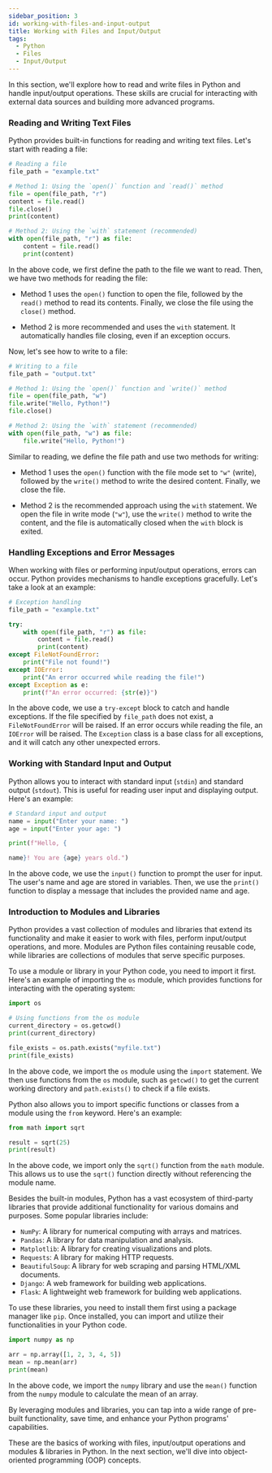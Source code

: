 ```yaml
---
sidebar_position: 3
id: working-with-files-and-input-output
title: Working with Files and Input/Output
tags:
  - Python
  - Files
  - Input/Output
---
```


In this section, we'll explore how to read and write files in Python and handle input/output operations. These skills are crucial for interacting with external data sources and building more advanced programs.

### Reading and Writing Text Files

Python provides built-in functions for reading and writing text files. Let's start with reading a file:

```python
# Reading a file
file_path = "example.txt"

# Method 1: Using the `open()` function and `read()` method
file = open(file_path, "r")
content = file.read()
file.close()
print(content)

# Method 2: Using the `with` statement (recommended)
with open(file_path, "r") as file:
    content = file.read()
    print(content)
```

In the above code, we first define the path to the file we want to read. Then, we have two methods for reading the file:

- Method 1 uses the `open()` function to open the file, followed by the `read()` method to read its contents. Finally, we close the file using the `close()` method.

- Method 2 is more recommended and uses the `with` statement. It automatically handles file closing, even if an exception occurs.

Now, let's see how to write to a file:

```python
# Writing to a file
file_path = "output.txt"

# Method 1: Using the `open()` function and `write()` method
file = open(file_path, "w")
file.write("Hello, Python!")
file.close()

# Method 2: Using the `with` statement (recommended)
with open(file_path, "w") as file:
    file.write("Hello, Python!")
```

Similar to reading, we define the file path and use two methods for writing:

- Method 1 uses the `open()` function with the file mode set to `"w"` (write), followed by the `write()` method to write the desired content. Finally, we close the file.

- Method 2 is the recommended approach using the `with` statement. We open the file in write mode (`"w"`), use the `write()` method to write the content, and the file is automatically closed when the `with` block is exited.

### Handling Exceptions and Error Messages

When working with files or performing input/output operations, errors can occur. Python provides mechanisms to handle exceptions gracefully. Let's take a look at an example:

```python
# Exception handling
file_path = "example.txt"

try:
    with open(file_path, "r") as file:
        content = file.read()
        print(content)
except FileNotFoundError:
    print("File not found!")
except IOError:
    print("An error occurred while reading the file!")
except Exception as e:
    print(f"An error occurred: {str(e)}")
```

In the above code, we use a `try-except` block to catch and handle exceptions. If the file specified by `file_path` does not exist, a `FileNotFoundError` will be raised. If an error occurs while reading the file, an `IOError` will be raised. The `Exception` class is a base class for all exceptions, and it will catch any other unexpected errors.

### Working with Standard Input and Output

Python allows you to interact with standard input (`stdin`) and standard output (`stdout`). This is useful for reading user input and displaying output. Here's an example:

```python
# Standard input and output
name = input("Enter your name: ")
age = input("Enter your age: ")

print(f"Hello, {

name}! You are {age} years old.")
```

In the above code, we use the `input()` function to prompt the user for input. The user's name and age are stored in variables. Then, we use the `print()` function to display a message that includes the provided name and age.

### Introduction to Modules and Libraries

Python provides a vast collection of modules and libraries that extend its functionality and make it easier to work with files, perform input/output operations, and more. Modules are Python files containing reusable code, while libraries are collections of modules that serve specific purposes.

To use a module or library in your Python code, you need to import it first. Here's an example of importing the `os` module, which provides functions for interacting with the operating system:

```python
import os

# Using functions from the os module
current_directory = os.getcwd()
print(current_directory)

file_exists = os.path.exists("myfile.txt")
print(file_exists)
```

In the above code, we import the `os` module using the `import` statement. We then use functions from the `os` module, such as `getcwd()` to get the current working directory and `path.exists()` to check if a file exists.

Python also allows you to import specific functions or classes from a module using the `from` keyword. Here's an example:

```python
from math import sqrt

result = sqrt(25)
print(result)
```

In the above code, we import only the `sqrt()` function from the `math` module. This allows us to use the `sqrt()` function directly without referencing the module name.

Besides the built-in modules, Python has a vast ecosystem of third-party libraries that provide additional functionality for various domains and purposes. Some popular libraries include:

- `NumPy`: A library for numerical computing with arrays and matrices.
- `Pandas`: A library for data manipulation and analysis.
- `Matplotlib`: A library for creating visualizations and plots.
- `Requests`: A library for making HTTP requests.
- `BeautifulSoup`: A library for web scraping and parsing HTML/XML documents.
- `Django`: A web framework for building web applications.
- `Flask`: A lightweight web framework for building web applications.

To use these libraries, you need to install them first using a package manager like `pip`. Once installed, you can import and utilize their functionalities in your Python code.

```python
import numpy as np

arr = np.array([1, 2, 3, 4, 5])
mean = np.mean(arr)
print(mean)
```

In the above code, we import the `numpy` library and use the `mean()` function from the `numpy` module to calculate the mean of an array.

By leveraging modules and libraries, you can tap into a wide range of pre-built functionality, save time, and enhance your Python programs' capabilities.

These are the basics of working with files, input/output operations and modules & libraries in Python. In the next section, we'll dive into object-oriented programming (OOP) concepts.
